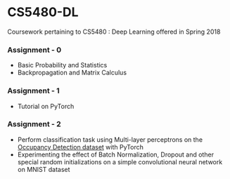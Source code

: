 # CS5480-DL
Coursework pertaining to CS5480 : Deep Learning offered in Spring 2018

### Assignment - 0
+ Basic Probability and Statistics
+ Backpropagation and Matrix Calculus

### Assignment - 1
+ Tutorial on PyTorch

### Assignment - 2
+ Perform classification task using Multi-layer perceptrons on the [Occupancy Detection dataset](https://archive.ics.uci.edu/ml/datasets/Occupancy+Detection+) with PyTorch
+ Experimenting the effect of Batch Normalization, Dropout and other special random initializations on a simple convolutional neural network on MNIST dataset
